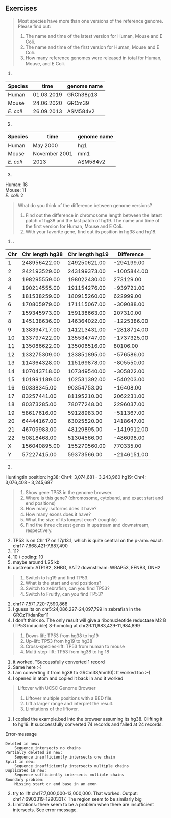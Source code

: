 ## Exercises
>Most species have more than one versions of the reference genome. Please find out:
>1. The name and time of the latest version for Human, Mouse and E Coli. 
>2. The name and time of the first version for Human, Mouse and E Coli. 
>3. How many reference genomes were released in total for Human, Mouse, 
>and E Coli.

1. 
|Species|time|genome name|
|-------|----|-----------|
|Human|01.03.2019|GRCh38p13|
|Mouse|24.06.2020 |GRCm39 |
|_E. coli_| 26.09.2013| ASM584v2|

2.
|Species|time|genome name|
|-------|----|-----------|
|Human|May 2000 | hg1|
|Mouse|November 2001|mm1|
|_E. coli_|2013| ASM584v2|

3.
Human: 18    
Mouse: 11    
_E. coli_: 2    

> What do you think of the difference between genome versions?
> 1. Find out the difference in chromosome length between the latest patch of 
> hg38 and the last patch of hg19. The name and time of the first version for 
> Human, Mouse and E Coli. 
> 2. With your favorite gene, find out its position in hg38 and hg18.

1. .


| Chr | Chr length hg38 | Chr length hg19 | Difference  |
|-----|-----------------|-----------------|-------------|
| 1   | 248956422.00    | 249250621.00    | -294199.00  |
| 2   | 242193529.00    | 243199373.00    | -1005844.00 |
| 3   | 198295559.00    | 198022430.00    | 273129.00   |
| 4   | 190214555.00    | 191154276.00    | -939721.00  |
| 5   | 181538259.00    | 180915260.00    | 622999.00   |
| 6   | 170805979.00    | 171115067.00    | -309088.00  |
| 7   | 159345973.00    | 159138663.00    | 207310.00   |
| 8   | 145138636.00    | 146364022.00    | -1225386.00 |
| 9   | 138394717.00    | 141213431.00    | -2818714.00 |
| 10  | 133797422.00    | 135534747.00    | -1737325.00 |
| 11  | 135086622.00    | 135006516.00    | 80106.00    |
| 12  | 133275309.00    | 133851895.00    | -576586.00  |
| 13  | 114364328.00    | 115169878.00    | -805550.00  |
| 14  | 107043718.00    | 107349540.00    | -305822.00  |
| 15  | 101991189.00    | 102531392.00    | -540203.00  |
| 16  | 90338345.00     | 90354753.00     | -16408.00   |
| 17  | 83257441.00     | 81195210.00     | 2062231.00  |
| 18  | 80373285.00     | 78077248.00     | 2296037.00  |
| 19  | 58617616.00     | 59128983.00     | -511367.00  |
| 20  | 64444167.00     | 63025520.00     | 1418647.00  |
| 21  | 46709983.00     | 48129895.00     | -1419912.00 |
| 22  | 50818468.00     | 51304566.00     | -486098.00  |
| X   | 156040895.00    | 155270560.00    | 770335.00   |
| Y   | 57227415.00     | 59373566.00     | -2146151.00 |

2.
Huntingtin position:
hg38: Chr4: 3,074,681 - 3,243,960
hg19: Chr4: 3,076,408 - 3,245,687


> 1. Show gene TP53 in the genome browser. 
> 2. Where is this gene? (chromosome, cytoband, and exact start and end 
> positions) 
> 3. How many isoforms does it have? 
> 4. How many exons does it have? 
> 5. What the size of its longest exon? (roughly) 
> 6. Find the three closest genes in upstream and downstream, respectively.

2. TP53 is on Chr 17 on 17p13.1, which is quite central on the p-arm. exact: chr17:7,668,421-7,687,490
3. 11?
4. 10 / coding: 10
5. maybe around 1.25 kb
6. upstream: ATP1B2, SHBG, SAT2
   downstream: WRAP53, EFNB3, DNH2
   
> 1. Switch to hg19 and find TP53. 
> 2. What is the start and end positions?  
> 3. Switch to zebrafish, can you find TP53? 
> 4. Switch to Fruitfy, can you find TP53?

2. chr17:7,571,720-7,590,868
3. I guess its on chr5:24,086,227-24,097,799 in zebrafish in the GRCz11/danRer11
4. I don't think so. The only result will give a ribonucleotide reductase M2 B (TP53 inducible) S-homolog at chr2R:11,983,429-11,984,899


> 1. Down-lift: TP53 from hg38 to hg19 
> 2. Up-lift: TP53 from hg19 to hg38 
> 3. Cross-species-lift: TP53 from human to mouse 
> 4. Multi-step-lift: TP53 from hg38 to hg 18

1. it worked. "Successfully converted 1 record
2. Same here :-)
3. I am converting it from hg38 to GRCm38/mm10): It worked too :-)
4. I opened in atom and copied it back in and it worked


> Liftover with UCSC Genome Browser
> 1. Liftover multiple positions with a BED file. 
> 2. Lift a larger range and interpret the result. 
> 3. Limitations of the liftover.

1. I copied the example.bed into the browser assuming its hg38. Clifting it to hg19. It succcessfully converted 74 records and failed at 24 records.

Error-message
```  
Deleted in new:
    Sequence intersects no chains
Partially deleted in new:
    Sequence insufficiently intersects one chain
Split in new:
    Sequence insufficiently intersects multiple chains
Duplicated in new:
    Sequence sufficiently intersects multiple chains
Boundary problem:
    Missing start or end base in an exon
```  

2. try to lift chr17:7,000,000-13,000,000. That worked. Output: chr17:6903319-12903317. The region seem to be similarly big
3. Limitations: there seem to be a problem when there are insufficient intersects. See error message.
